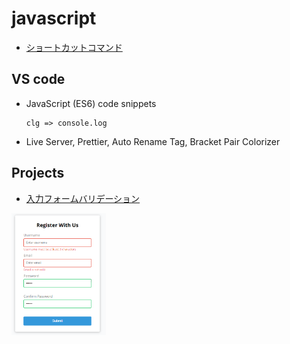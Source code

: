 # javascript

- [ショートカットコマンド](https://github.com/endw0901/javascript/blob/main/shortcut_command.md)

## VS code
- JavaScript (ES6) code snippets
  
  ```
  clg => console.log
  ```

- Live Server, Prettier, Auto Rename Tag, Bracket Pair Colorizer

## Projects
- [入力フォームバリデーション](https://github.com/endw0901/javascript/tree/main/form-validator)
<img src="https://github.com/endw0901/javascript/blob/main/form-validator/img.png" width="30%">
